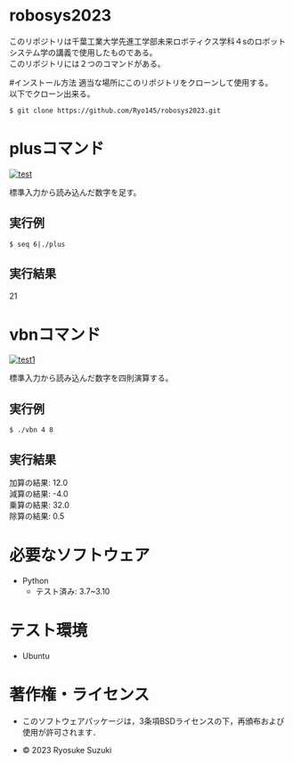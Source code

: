 # robosys2023
このリポジトリは千葉工業大学先進工学部未来ロボティクス学科４sのロボットシステム学の講義で使用したものである。  
このリポジトリには２つのコマンドがある。

#インストール方法
適当な場所にこのリポジトリをクローンして使用する。  
以下でクローン出来る。
```
$ git clone https://github.com/Ryo145/robosys2023.git
```

# plusコマンド
[![test](https://github.com/Ryo145/robosys2023/actions/workflows/test.yml/badge.svg)](https://github.com/Ryo145/robosys2023/actions/workflows/test.yml)

標準入力から読み込んだ数字を足す。

## 実行例

```
$ seq 6|./plus
```

## 実行結果

21



# vbnコマンド
[![test1](https://github.com/Ryo145/robosys2023/actions/workflows/test1.yml/badge.svg)](https://github.com/Ryo145/robosys2023/actions/workflows/test1.yml)

標準入力から読み込んだ数字を四則演算する。

## 実行例

```
$ ./vbn 4 8
```

## 実行結果

加算の結果:  12.0  
減算の結果:  -4.0  
乗算の結果:  32.0  
除算の結果:  0.5  


# 必要なソフトウェア
* Python
  * テスト済み: 3.7~3.10 
 
# テスト環境
* Ubuntu

# 著作権・ライセンス
* このソフトウェアパッケージは，3条項BSDライセンスの下，再頒布および使用が許可されます．

* © 2023 Ryosuke Suzuki

